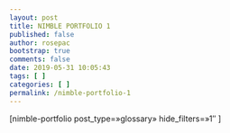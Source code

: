 ```yaml
---
layout: post
title: NIMBLE PORTFOLIO 1
published: false
author: rosepac
bootstrap: true
comments: false
date: 2019-05-31 10:05:43
tags: [ ]
categories: [ ]
permalink: /nimble-portfolio-1
---
```

[nimble-portfolio post\_type=&#187;glossary&#187; hide\_filters=&#187;1&#8243; ]